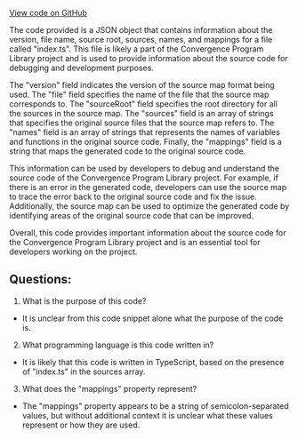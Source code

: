 [View code on GitHub](https://github.com/convergence-rfq/convergence-program-library/psyoptions-american-instrument/js/generated/index.js.map)

The code provided is a JSON object that contains information about the version, file name, source root, sources, names, and mappings for a file called "index.ts". This file is likely a part of the Convergence Program Library project and is used to provide information about the source code for debugging and development purposes.

The "version" field indicates the version of the source map format being used. The "file" field specifies the name of the file that the source map corresponds to. The "sourceRoot" field specifies the root directory for all the sources in the source map. The "sources" field is an array of strings that specifies the original source files that the source map refers to. The "names" field is an array of strings that represents the names of variables and functions in the original source code. Finally, the "mappings" field is a string that maps the generated code to the original source code.

This information can be used by developers to debug and understand the source code of the Convergence Program Library project. For example, if there is an error in the generated code, developers can use the source map to trace the error back to the original source code and fix the issue. Additionally, the source map can be used to optimize the generated code by identifying areas of the original source code that can be improved.

Overall, this code provides important information about the source code for the Convergence Program Library project and is an essential tool for developers working on the project.
## Questions: 
 1. What is the purpose of this code?
- It is unclear from this code snippet alone what the purpose of the code is. 

2. What programming language is this code written in?
- It is likely that this code is written in TypeScript, based on the presence of "index.ts" in the sources array. 

3. What does the "mappings" property represent?
- The "mappings" property appears to be a string of semicolon-separated values, but without additional context it is unclear what these values represent or how they are used.